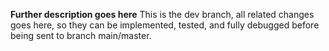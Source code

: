 **Further description goes here**
This is the dev branch, all related changes goes here, so they can be implemented, tested, and fully debugged before being sent to branch main/master.
